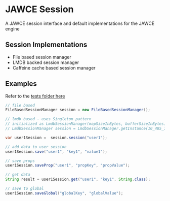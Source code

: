 # JAWCE Session
A JAWCE session interface and default implementations for the JAWCE engine

## Session Implementations
- File based session manager
- LMDB backed session manager
- Caffeine cache based session manager


## Examples
Refer to the [tests folder here](src/test/java/zw/co/dcl/jawce/session)


```java
// file based
FileBasedSessionManager session = new FileBasedSessionManager();

// lmdb based - uses Singleton pattern
// initialized as LmdbSessionManager(mapSizeInBytes, bufferSizeInBytes)
// LmdbSessionManager session = LmdbSessionManager.getInstance(10_485_760L, 1024);

var user1Session =  session.session("user1");

// add data to user session
user1Session.save("user1", "key1", "value1");

// save props
user1Session.saveProp("user1", "propKey", "propValue");

// get data
String result = user1Session.get("user1", "key1", String.class);

// save to global
user1Session.saveGlobal("globalKey", "globalValue");
```
